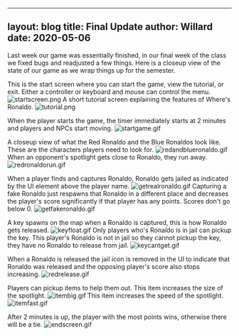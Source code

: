 
---
layout: blog
title: Final Update
author: Willard
date: 2020-05-06
---

Last week our game was essentially finished, in our final week of the class we fixed bugs and readjusted a few things. Here is a closeup view of the state of our game as we wrap things up for the semester.

This is the start screen where you can start the game, view the tutorial, or exit. Either a controller or keyboard and mouse can control the menu.
![startscreen.png]({{site.baseurl}}/assets/unity_screenshots/startscreen.png)
A short tutorial screen explaining the features of Where's Ronaldo.
![tutorial.png]({{site.baseurl}}/assets/unity_screenshots/tutorial.png)

When the player starts the game, the timer immediately starts at 2 minutes and players and NPCs start moving.
![startgame.gif]({{site.baseurl}}/assets/unity_screenshots/startgame.gif)

A closeup view of what the Red Ronaldo and the Blue Ronaldos look like. These are the characters players need to look for.
![redandblueronaldo.gif]({{site.baseurl}}/assets/unity_screenshots/redandblueronaldo.gif)
When an opponent's spotlight gets close to Ronaldo, they run away.
![redronaldorun.gif]({{site.baseurl}}/assets/unity_screenshots/redronaldorun.gif)

When a player finds and captures Ronaldo, Ronaldo gets jailed as indicated by the UI element above the player name.
![getrealronaldo.gif]({{site.baseurl}}/assets/unity_screenshots/getrealronaldo.gif)
Capturing a fake Ronaldo just respawns that Ronaldo in a different place and decreases the player's score significantly if that player has any points. Scores don't go below 0. 
![getfakeronaldo.gif]({{site.baseurl}}/assets/unity_screenshots/getfakeronaldo.gif)

A key spawns on the map when a Ronaldo is captured, this is how Ronaldo gets released.
![keyfloat.gif]({{site.baseurl}}/assets/unity_screenshots/keyfloat.gif)
Only players who's Ronaldo is in jail can pickup the key. This player's Ronaldo is not in jail so they cannot pickup the key, they have no Ronaldo to release from jail.
![keycantget.gif]({{site.baseurl}}/assets/unity_screenshots/keycantget.gif)

When a Ronaldo is released the jail icon is removed in the UI to indicate that Ronaldo was released and the opposing player's score also stops increasing.
![redrelease.gif]({{site.baseurl}}/assets/unity_screenshots/redrelease.gif)

Players can pickup items to help them out. This item increases the size of the spotlight.
![itembig.gif]({{site.baseurl}}/assets/unity_screenshots/itembig.gif)
This item increases the speed of the spotlight.
![itemfast.gif]({{site.baseurl}}/assets/unity_screenshots/itemfast.gif)

After 2 minutes is up, the player with the most points wins, otherwise there will be a tie.
![endscreen.gif]({{site.baseurl}}/assets/unity_screenshots/endscreen.gif)
